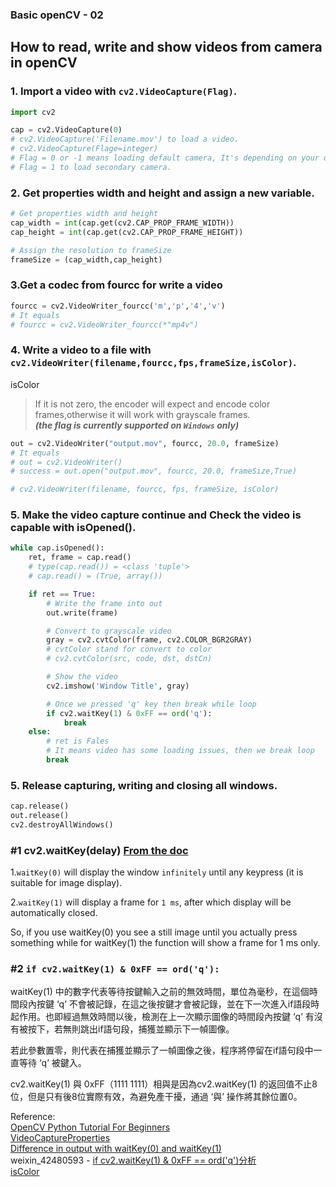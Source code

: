 ### Basic openCV - 02
## How to read, write and show videos from camera in openCV

### 1. Import a video with `cv2.VideoCapture(Flag)`.  

```python
import cv2

cap = cv2.VideoCapture(0)
# cv2.VideoCapture('Filename.mov') to load a video.
# cv2.VideoCapture(Flage=integer)
# Flag = 0 or -1 means loading default camera, It's depending on your device.
# Flag = 1 to load secondary camera.
```
### 2. Get properties width and height and assign a new variable.  

```python
# Get properties width and height
cap_width = int(cap.get(cv2.CAP_PROP_FRAME_WIDTH))
cap_height = int(cap.get(cv2.CAP_PROP_FRAME_HEIGHT))

# Assign the resolution to frameSize
frameSize = (cap_width,cap_height)
```

### 3.Get a codec from fourcc for write a video 

```python
fourcc = cv2.VideoWriter_fourcc('m','p','4','v')
# It equals
# fourcc = cv2.VideoWriter_fourcc(*"mp4v")
```
### 4. Write a video to a file with `cv2.VideoWriter(filename,fourcc,fps,frameSize,isColor)`.  

isColor  
>If it is not zero, the encoder will expect and encode color frames,otherwise it will work with grayscale frames.  
*__(the flag is currently supported on `Windows` only)__*  

```python
out = cv2.VideoWriter("output.mov", fourcc, 20.0, frameSize)
# It equals
# out = cv2.VideoWriter()
# success = out.open("output.mov", fourcc, 20.0, frameSize,True)

# cv2.VideoWriter(filename, fourcc, fps, frameSize, isColor)
```
### 5. Make the video capture continue and Check the video is capable with isOpened().  
```python
while cap.isOpened():
    ret, frame = cap.read()
    # type(cap.read()) = <class 'tuple'>
    # cap.read() = (True, array())

    if ret == True:
        # Write the frame into out
        out.write(frame)

        # Convert to grayscale video
        gray = cv2.cvtColor(frame, cv2.COLOR_BGR2GRAY)
        # cvtColor stand for convert to color
        # cv2.cvtColor(src, code, dst, dstCn)

        # Show the video
        cv2.imshow('Window Title', gray)

        # Once we pressed 'q' key then break while loop
        if cv2.waitKey(1) & 0xFF == ord('q'):
            break
    else:
        # ret is Fales
        # It means video has some loading issues, then we break loop
        break
```
### 5. Release capturing, writing and closing all windows.  

```python
cap.release()
out.release()
cv2.destroyAllWindows()
```

### \#1 cv2.waitKey(delay) [From the doc](https://docs.opencv.org/2.4/modules/highgui/doc/user_interface.html?highlight=waitkey)  

1.`waitKey(0)` will display the window `infinitely` until any keypress (it is suitable for image display).  

2.`waitKey(1)` will display a frame for `1 ms`, after which display will be automatically closed.  

So, if you use waitKey(0) you see a still image until you actually press something while for waitKey(1) the function will show a frame for 1 ms only.  


### \#2  `if cv2.waitKey(1) & 0xFF == ord('q'):`  

waitKey(1) 中的數字代表等待按鍵輸入之前的無效時間，單位為毫秒，在這個時間段內按鍵 ‘q’ 不會被記錄，在這之後按鍵才會被記錄，並在下一次進入if語段時起作用。也即經過無效時間以後，檢測在上一次顯示圖像的時間段內按鍵 ‘q’ 有沒有被按下，若無則跳出if語句段，捕獲並顯示下一幀圖像。

若此參數置零，則代表在捕獲並顯示了一幀圖像之後，程序將停留在if語句段中一直等待 ‘q’ 被鍵入。

cv2.waitKey(1) 與 0xFF（1111 1111）相與是因為cv2.waitKey(1) 的返回值不止8位，但是只有後8位實際有效，為避免產干擾，通過 ‘與’ 操作將其餘位置0。


Reference:  
[OpenCV Python Tutorial For Beginners](https://www.youtube.com/watch?v=TGQcDaZ56ao)  
[VideoCaptureProperties](https://docs.opencv.org/4.0.0/d4/d15/group__videoio__flags__base.html#gaeb8dd9c89c10a5c63c139bf7c4f5704d)  
[Difference in output with waitKey(0) and waitKey(1)](https://stackoverflow.com/a/51143586)  
weixin_42480593 - [if cv2.waitKey(1) & 0xFF == ord('q')分析](https://blog.csdn.net/weixin_42480593/article/details/82751180)  
[isColor](https://docs.opencv.org/3.4/dd/d9e/classcv_1_1VideoWriter.html)  
